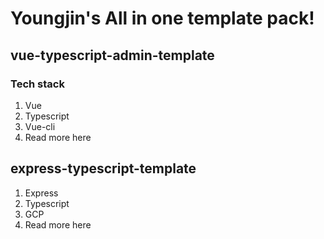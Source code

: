 # Youngjin's All in one template pack!

## vue-typescript-admin-template

### Tech stack
1. Vue
2. Typescript
3. Vue-cli
4. Read more here <a href=""></a>

## express-typescript-template 
1. Express
2. Typescript
3. GCP
4. Read more here <a href=""></a>

